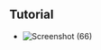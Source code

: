 ## Tutorial

- ![Screenshot (66)](https://github.com/user-attachments/assets/252be714-fba6-4950-989e-b2842f177bbb)
